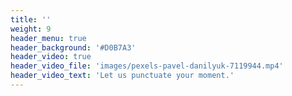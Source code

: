```yaml
---
title: ''
weight: 9
header_menu: true
header_background: '#D0B7A3'
header_video: true
header_video_file: 'images/pexels-pavel-danilyuk-7119944.mp4'
header_video_text: 'Let us punctuate your moment.'
---
```

